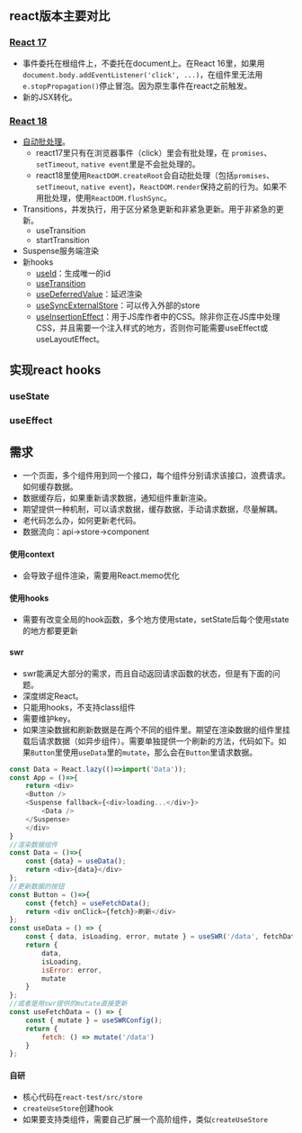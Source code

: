 ## react版本主要对比
### [React 17](https://legacy.reactjs.org/blog/2020/10/20/react-v17.html)
* 事件委托在根组件上，不委托在document上。在React 16里，如果用`document.body.addEventListener('click', ...)`，在组件里无法用`e.stopPropagation()`停止冒泡。因为原生事件在react之前触发。
* 新的JSX转化。
### [React 18](https://legacy.reactjs.org/blog/2022/03/29/react-v18.html)
* [自动批处理](https://github.com/reactwg/react-18/discussions/21)。
    * react17里只有在浏览器事件（click）里会有批处理，在 `promises`、`setTimeout`, `native event`里是不会批处理的。
    * react18里使用`ReactDOM.createRoot`会自动批处理（包括`promises`、`setTimeout`, `native event`)，`ReactDOM.render`保持之前的行为。如果不用批处理，使用`ReactDOM.flushSync`。
* Transitions，并发执行，用于区分紧急更新和非紧急更新。用于非紧急的更新。
    * useTransition
    * startTransition
* Suspense服务端渲染
* 新hooks
    * [useId](https://react.dev/reference/react/useId)：生成唯一的id
    * [useTransition](https://react.dev/reference/react/useTransition)
    * [useDeferredValue](https://react.dev/reference/react/useDeferredValue)：延迟渲染
    * [useSyncExternalStore](https://react.dev/reference/react/useSyncExternalStore)：可以传入外部的store
    * [useInsertionEffect](https://react.dev/reference/react/useInsertionEffect)：用于JS库作者中的CSS。除非你正在JS库中处理CSS，并且需要一个注入样式的地方，否则你可能需要useEffect或useLayoutEffect。
## 实现react hooks
### useState
### useEffect
## 需求
* 一个页面，多个组件用到同一个接口，每个组件分别请求该接口，浪费请求。如何缓存数据。
* 数据缓存后，如果重新请求数据，通知组件重新渲染。
* 期望提供一种机制，可以请求数据，缓存数据，手动请求数据，尽量解耦。
* 老代码怎么办，如何更新老代码。
* 数据流向：api->store->component
#### 使用context
* 会导致子组件渲染，需要用React.memo优化
#### 使用hooks
* 需要有改变全局的hook函数，多个地方使用state，setState后每个使用state的地方都要更新
#### swr
* swr能满足大部分的需求，而且自动返回请求函数的状态，但是有下面的问题。
* 深度绑定React。
* 只能用hooks，不支持class组件
* 需要维护key。
* 如果渲染数据和刷新数据是在两个不同的组件里。期望在渲染数据的组件里挂载后请求数据（如异步组件）。需要单独提供一个刷新的方法，代码如下。如果`Button`里使用`useData`里的`mutate`，那么会在`Button`里请求数据。
``` javascript
const Data = React.lazy(()=>import('Data'));
const App = ()=>{
    return <div>
    <Button />
    <Suspense fallback={<div>loading...</div>}>
        <Data />
    </Suspense>
    </div>
}
//渲染数据组件
const Data = ()=>{
    const {data} = useData();
    return <div>{data}</div>
};
//更新数据的按钮
const Button = ()=>{
    const {fetch} = useFetchData();
    return <div onClick={fetch}>刷新</div>
};
const useData = () => {
    const { data, isLoading, error, mutate } = useSWR('/data', fetchData);
    return {
        data,
        isLoading,
        isError: error,
        mutate
    }
};
//或者是用swr提供的mutate直接更新
const useFetchData = () => {
    const { mutate } = useSWRConfig();
    return {
        fetch: () => mutate('/data')
    }
};
```
#### 自研
* 核心代码在`react-test/src/store`
* `createUseStore`创建hook
* 如果要支持类组件，需要自己扩展一个高阶组件，类似`createUseStore`